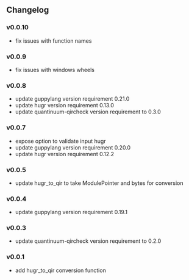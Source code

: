 ## Changelog

### v0.0.10

- fix issues with function names

### v0.0.9

- fix issues with windows wheels

### v0.0.8

- update guppylang version requirement 0.21.0
- update hugr version requirement 0.13.0
- update quantinuum-qircheck version requirement to 0.3.0

### v0.0.7

- expose option to validate input hugr
- update guppylang version requirement 0.20.0
- update hugr version requirement 0.12.2

### v0.0.5

- update hugr_to_qir to take ModulePointer and bytes for conversion

### v0.0.4

- update guppylang version requirement 0.19.1

### v0.0.3

- update quantinuum-qircheck version requirement to 0.2.0

### v0.0.1

- add hugr_to_qir conversion function
